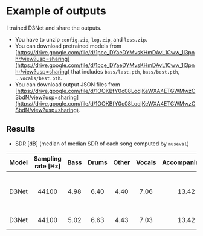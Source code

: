 # Example of outputs
I trained D3Net and share the outputs.
- You have to unzip `config.zip`, `log.zip`, and `loss.zip`.
- You can download pretrained models from [https://drive.google.com/file/d/1pce_DYaeDYMvsKHmDAvL1Cww_1I3pnhr/view?usp=sharing](https://drive.google.com/file/d/1pce_DYaeDYMvsKHmDAvL1Cww_1I3pnhr/view?usp=sharing) that includes `bass/last.pth`, `bass/best.pth`, ...`vocals/best.pth`.
- You can download output JSON files from [https://drive.google.com/file/d/1OOKBfY0c08LodjKeWXA4ETGWMwzCSbdN/view?usp=sharing](https://drive.google.com/file/d/1OOKBfY0c08LodjKeWXA4ETGWMwzCSbdN/view?usp=sharing).

## Results
- SDR [dB] (median of median SDR of each song computed by `museval`)

| Model | Sampling rate [Hz] | Bass | Drums | Other | Vocals | Accompaniment | Average | Note |
| :---: | :---: | :---: | :---: | :---: | :---: | :---: | :---: | :---: |
| D3Net | 44100 | 4.98 | 6.40 | 4.40 | 7.06 | 13.42 | 5.71 | Epoch is chosen by validation loss. |
| D3Net | 44100 | 5.02 | 6.63 | 4.43 | 7.03 | 13.42 | 5.78 | After 100 epochs. |